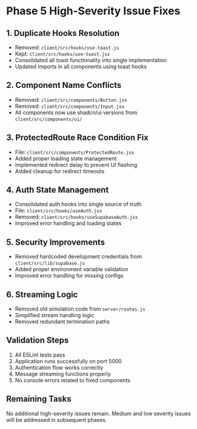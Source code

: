 
# Phase 5 High-Severity Issue Fixes

## 1. Duplicate Hooks Resolution
- Removed: `client/src/hooks/use-toast.js`
- Kept: `client/src/hooks/use-toast.jsx`
- Consolidated all toast functionality into single implementation
- Updated imports in all components using toast hooks

## 2. Component Name Conflicts
- Removed: `client/src/components/Button.jsx`
- Removed: `client/src/components/Input.jsx`
- All components now use shadcn/ui versions from `client/src/components/ui/`

## 3. ProtectedRoute Race Condition Fix
- File: `client/src/components/ProtectedRoute.jsx`
- Added proper loading state management
- Implemented redirect delay to prevent UI flashing
- Added cleanup for redirect timeouts

## 4. Auth State Management
- Consolidated auth hooks into single source of truth
- File: `client/src/hooks/useAuth.jsx`
- Removed: `client/src/hooks/useSupabaseAuth.jsx`
- Improved error handling and loading states

## 5. Security Improvements
- Removed hardcoded development credentials from `client/src/lib/supabase.js`
- Added proper environment variable validation
- Improved error handling for missing configs

## 6. Streaming Logic
- Removed old simulation code from `server/routes.js`
- Simplified stream handling logic
- Removed redundant termination paths

## Validation Steps
1. All ESLint tests pass
2. Application runs successfully on port 5000
3. Authentication flow works correctly
4. Message streaming functions properly
5. No console errors related to fixed components

## Remaining Tasks
No additional high-severity issues remain. Medium and low severity issues will be addressed in subsequent phases.
